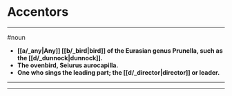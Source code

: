 # Accentors
---
#noun
- **[[a/_any|Any]] [[b/_bird|bird]] of the Eurasian genus Prunella, such as the [[d/_dunnock|dunnock]].**
- **The ovenbird, Seiurus aurocapilla.**
- **One who sings the leading part; the [[d/_director|director]] or leader.**
---
---

